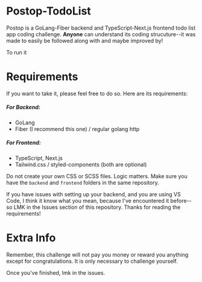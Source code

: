 # Postop-TodoList

Postop is a GoLang-Fiber backend and TypeScript-Next.js frontend todo list app coding challenge. **Anyone** can understand its coding strucuture--it was made to easily be followed along with and maybe improved by!

To run it

# Requirements

If you want to take it, please feel free to do so. Here are its requirements:

##### For Backend:

- GoLang
- Fiber (I recommend this one) / regular golang http

##### For Frontend:

- TypeScript, Next.js
- Tailwind.css / styled-components (both are optional)

Do not create your own CSS or SCSS files. Logic matters.
Make sure you have the `backend` and `frontend` folders in the same repository.

If you have issues with setting up your backend, and you are using VS Code, I think it know what you mean, because I've encountered it before--so LMK in the Issues section of this repository. Thanks for reading the requirements!

# Extra Info

Remember, this challenge will not pay you money or reward you anything except for congratulations. It is only necessary to challenge yourself.

Once you've finished, lmk in the issues.
